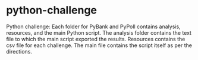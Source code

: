 # python-challenge
Python challenge:
Each folder for PyBank and PyPoll contains analysis, resources, and the main Python script. The analysis folder contains the text file to which the main script exported the results. Resources contains the csv file for each challenge. The main file contains the script itself as per the directions.
